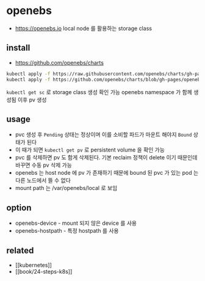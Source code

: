 # openebs

+ https://openebs.io
local node 를 활용하는 storage class

## install
+ https://github.com/openebs/charts
```sh 
kubectl apply -f https://raw.githubusercontent.com/openebs/charts/gh-pages/openebs-operator.yaml
kubectl apply -f https://github.com/openebs/charts/blob/gh-pages/openebs-operator-lite.yaml
```
`kubectl get sc` 로 storage class 생성 확인 가능 openebs namespace 가 함께 생성됨
이후 pv 생성

## usage
- pvc 생성 후 `Pending` 상태는 정상이며 이를 소비할 파드가 마운트 해야지 `Bound` 상태가 된다
- 이 때가 되면 `kubectl get pv` 로 persistent volume 을 확인 가능
- pvc 를 삭제하면 pv 도 함게 삭제된다. 기본 reclaim 정책이 delete 이기 때문인데 바꾸면 수동 pv 삭제 가능
- openebs 는 host node 에 pv 가 존재하기 때문에 bound 된 pvc 가 있는 pod 는 다른 노드에서 뜰 수 없다
- mount path 는 /var/openebs/local 로 보임

## option
- openebs-device - mount 되지 않은 device 를 사용
- openebs-hostpath - 특정 hostpath 를 사용

## related
- [[kubernetes]]
- [[book/24-steps-k8s]]
